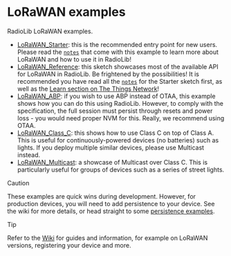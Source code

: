 # LoRaWAN examples
RadioLib LoRaWAN examples.

* [LoRaWAN_Starter](https://github.com/jgromes/RadioLib/tree/master/examples/LoRaWAN/LoRaWAN_Starter): this is the recommended entry point for new users. Please read the [`notes`](https://github.com/jgromes/RadioLib/blob/master/examples/LoRaWAN/LoRaWAN_Starter/notes.md) that come with this example to learn more about LoRaWAN and how to use it in RadioLib!
* [LoRaWAN_Reference](https://github.com/jgromes/RadioLib/tree/master/examples/LoRaWAN/LoRaWAN_Reference): this sketch showcases most of the available API for LoRaWAN in RadioLib. Be frightened by the possibilities! It is recommended you have read all the [`notes`](https://github.com/jgromes/RadioLib/blob/master/examples/LoRaWAN/LoRaWAN_Starter/notes.md) for the Starter sketch first, as well as the [Learn section on The Things Network](https://www.thethingsnetwork.org/docs/lorawan/)!
* [LoRaWAN_ABP](https://github.com/jgromes/RadioLib/tree/master/examples/LoRaWAN/LoRaWAN_ABP): if you wish to use ABP instead of OTAA, this example shows how you can do this using RadioLib. However, to comply with the specification, the full session must persist through resets and power loss - you would need proper NVM for this. Really, we recommend using OTAA.
* [LoRaWAN_Class_C](https://github.com/jgromes/RadioLib/tree/master/examples/LoRaWAN/LoRaWAN_Class_C): this shows how to use Class C on top of Class A. This is useful for continuously-powered devices (no batteries) such as lights. If you deploy multiple similar devices, please use Multicast instead.
* [LoRaWAN_Multicast](https://github.com/jgromes/RadioLib/tree/master/examples/LoRaWAN/LoRaWAN_Multicast): a showcase of Multicast over Class C. This is particularly useful for groups of devices such as a series of street lights.

> [!CAUTION]
> These examples are quick wins during development. However, for production devices, you will need to add persistence to your device. See the wiki for more details, or head straight to some [persistence examples](https://github.com/radiolib-org/radiolib-persistence).

> [!TIP]
> Refer to the [Wiki](https://github.com/jgromes/RadioLib/wiki/LoRaWAN) for guides and information, for example on LoRaWAN versions, registering your device and more.
